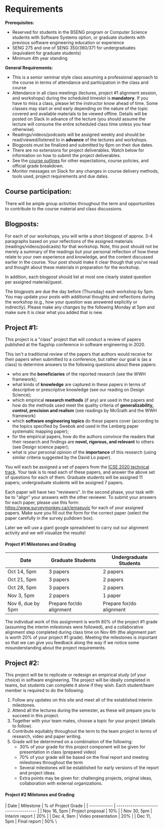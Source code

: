 # Requirements

**Prerequisites:**

- Reserved for students in the BSENG program or Computer Science students with Software Systems option, or graduate students with previous software engineering education or experience
- SENG 275 and one of SENG 350/360/371 for undergraduates (equivalent for graduate students)
- Minimum 4th year standing

**General Requirements:**

- This is a senior seminar style class assuming a professional approach to the course in terms of attendance and participation in the class and course
- Attendance in all class meetings (lectures, project #1 alignment session, and workshops) during the scheduled timeslot is **mandatory**. If you have to miss a class, please let the instructor know ahead of time.  Some classes may start or end early depending on the nature of the topic covered and available materials to be viewed offline.  Details will be posted on Slack in advance of the lecture (you should assume the lecture will consume the entire scheduled class time unless you hear otherwise).
- Readings/videos/podcasts will be assigned weekly and should be read/viewed/listened to in **advance** of the lectures and workshops.
- Blogposts must be finalized and submitted by 6pm on their due dates.
- There are no extensions for project deliverables. Watch below for information on how to submit the project deliverables.
- See the [course outlines](https://heat.csc.uvic.ca/coview/course/2020091/CSC578A) for other expectations, course policies, and official grade breakdown.
- Monitor messages on Slack for any changes in course delivery methods, tools used, project requirements and due dates.

## Course participation:

There will be ample group activities throughout the term and opportunities to contribute to the course material and class discussions. 

## Blogposts:

For each of our workshops, you will write a short blogpost of approx. 3-4 paragraphs based on your reflections of the assigned materials (readings/videos/podcasts) for that workshop. 
Note, this post should not be merely a summary of the readings but your personal reflection of how these relate to your own experience and knowledge,  and the content discussed earlier in the course.  Your post should make it clear though that you've read and thought about these materials in preparation for the workshop. 

In addition, each blogpost should list at most one clearly stated question per assigned material/guest. 

The blogposts are due the day before (Thursday) each workshop by 5pm. 
You may update your posts with additional thoughts and reflections during the workshop (e.g., how your question was answered explicitly or indirectly). 
Please make any changes by the following Monday at 5pm and make sure it is clear what you added that is new.


## Project #1:

This project is a "class" project that will conduct a review of papers published at the flagship conference in software engineering in 2020.

This isn't a traditional review of the papers that authors would receive for their papers when submitted to a conference, 
but rather our goal is (as a class) to determine answers to the following questions about these papers:
- who are the **beneficiaries** of the reported research (see the WWH framework); 
- what kinds of **knowledge** are captured in these papers in terms of descriptive or prescriptive knowledge (see our reading on Design Science); 
- which empirical **research methods** (if any) are used in the papers and how do the methods used meet the quality criteria of **generalizability, control, precision and realism** (see readings by McGrath and the WWH framework) 
- which **software engineering topics** do these papers cover (according to the topics specified by Swebok and used in the Lenberg paper systematic mapping paper); 
- for the empirical papers, how do the authors convince the readers that their research and findings are **novel, rigorous, and relevant** to others (see Design science paper); 
- what is your personal opinion of the **importance** of this research (using similar criteria suggested by the David Lo paper). 

You will each be assigned a set of papers from the [ICSE 2020 technical track](https://conf.researchr.org/track/icse-2020/icse-2020-papers?track=ICSE%20Technical%20Papers#event-overview). Your task is to read each of these papers, and answer the above set of questions for each of them. 
Graduate students will be assigned 11 papers; undergraduate students will be assigned 7 papers. 

Each paper will have two "reviewers".  In the second phase, your task with be to "align" your answers with the other reviewer.
To submit your answers for each paper, please use this form: https://www.surveymonkey.ca/r/emseuvic for each of your assigned papers. 
Make sure you fill out the form for the correct paper (select the paper carefully in the survey pulldown box). 

Later we will use a giant google spreadsheet to carry out our alignment activity and we will visualize the results! 


#### Project #1 Milestones and Grading

| Date | Graduate Students | Undergraduate Students| 
| --------- | ---------------- | ---------------- |
| Oct 14, 5pm | 3 papers | 2 papers |
| Oct 21, 5pm | 3 papers | 2 papers |
| Oct 28, 5pm | 3 papers | 2 papers |
| Nov 3, 5pm | 2 papers | 1 paper |
| Nov 6, due by 5pm | Prepare for/do alignment | Prepare for/do alignment |

The individual work of this assignment is worth 80% of the project #1 grade (assuming the interim milestones were followed), 
and a collaborative alignment step completed during class time on Nov 6th (the alignment part is worth 20% of your project #1 grade). 
Meeting the milestones is important so that we can give you feedback along the way if we notice some misunderstanding about the project requirements. 


## Project #2: 

This project will be to replicate or redesign an empirical study (of your choice) in software engineering. 
The project will be ideally completed in teams, but students can complete it alone if they wish. 
Each student/team member is required to do the following:

1. Follow any updates on this site and meet all of the established interim milestones.
2. Attend all the lectures during the semester, as these will prepare you to succeed in this project.
3. Together with your team mates, choose a topic for your project (details to follow).
4. Contribute equitably throughout the term to the team project in terms of research, video and paper writing.
5. Grade will be determined on a combination of the following:
    - 30% of your grade for this project component will be given for presentation in class (prepared video)
    - 70% of your grade will be based on the final report and meeting milestones throughout the term
    - Several milestones will be established for early versions of the report and project ideas.
    - Extra points may be given for: challenging projects, original ideas, collaboration with external organizations.
    
#### Project #2 Miletones and Grading

| Date | Milestone | % of Project Grade |
| ------------ | ------------------------------------- | 
| Nov 16, 5pm | Project proposal | 10% | 
| Nov 30, 5pm | Interim report | 20% | 
| Dec 4, 9am | Video presentation | 20% | 
| Dec 11, 5pm | Final report | 50% \



